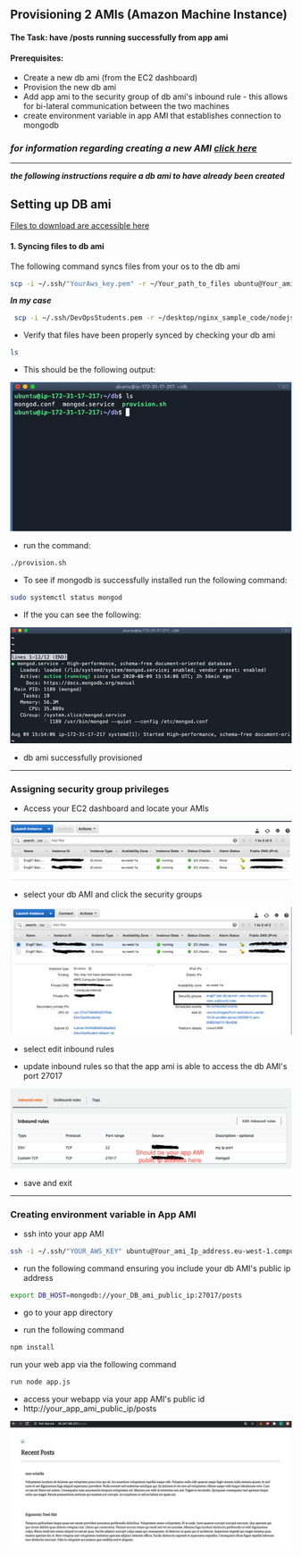 ## Provisioning 2 AMIs (Amazon Machine Instance)
#### The Task: have /posts running successfully from app ami
#### Prerequisites:
- Create a new db ami (from the EC2 dashboard)
- Provision the new db ami
- Add app ami to the security group of db ami's inbound rule - this allows for bi-lateral communication between the two machines
- create environment variable in app AMI that establishes connection to mongodb

### ***for information regarding creating a new AMI [click here](https://github.com/Spartabariallali/Nodejs_Webapp_App/blob/master/README.md)***

---
***the following instructions require a db ami to have already been created***

## Setting up DB ami

[Files to download are accessible here](https://github.com/Spartabariallali/Nodejs_Webapp_App/tree/master/environment/db)


#### 1. Syncing files to db ami

The following command syncs files from your os to the db ami

```bash
scp -i ~/.ssh/"YourAws_key.pem" -r ~/Your_path_to_files ubuntu@Your_ami_Ip_address.eu-west-1.compute.amazonaws.com:/home/ubuntu/
```

***In my case***

```bash
 scp -i ~/.ssh/DevOpsStudents.pem -r ~/desktop/nginx_sample_code/nodejs-aws-deploy/environment/db ubuntu@ec2-54-76-170-201.eu-west-1.compute.amazonaws.com:/home/ubuntu/
```


- Verify that files have been properly synced by checking your db ami
```bash
ls
```
- This should be the following output:

![ls_output](imagesmd/lsoutput.jpeg)


- run the command:
```bash
./provision.sh
```
- To see if mongodb is successfully installed run the following command:

```bash
sudo systemctl status mongod
```

- If the you can see the following:

![mongod](imagesmd/mongod.jpeg)

- db ami successfully provisioned

---

### Assigning security group privileges  

- Access your EC2 dashboard and locate your AMIs

![ec2_dashboard](imagesmd/ec2.png)

- select your db AMI and click the security groups

![sg](imagesmd/sg.png)

- select edit inbound rules

- update inbound rules so that the app ami is able to access the db AMI's port 27017

![ip](imagesmd/ip.jpeg)

- save and exit


---


### Creating environment variable in App AMI

- ssh into your app AMI
```bash
ssh -i ~/.ssh/"YOUR_AWS_KEY" ubuntu@Your_ami_Ip_address.eu-west-1.compute.amazonaws.com
```

- run the following command ensuring you include your db AMI's public ip address
```bash
export DB_HOST=mongodb://your_DB_ami_public_ip:27017/posts
```

- go to your app directory

- run the following command
```bash
npm install
```
 run your web app via the following command
 ```bash
 run node app.js
 ```
- access your webapp via your app AMI's public id
- http://your_app_ami_public_ip/posts

![posts](imagesmd/posts.jpeg)
